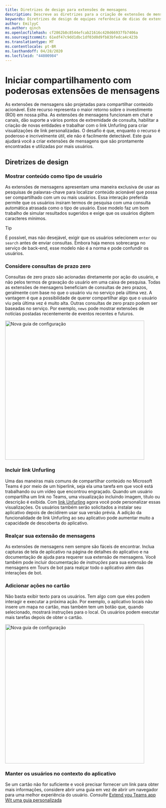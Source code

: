 ```yaml
---
title: Diretrizes de design para extensões de mensagens
description: Descreve as diretrizes para a criação de extensões de mensagens
keywords: Diretrizes de design de equipes referência de dicas de extensões de mensagens recomendadas
author: EmilyyC
ms.author: qinch
ms.openlocfilehash: cf2862b8c8544efcab21616c420d66937fb7406a
ms.sourcegitcommit: 61edf47c9dd1dbc1df03d0d9fb83bfedca4c423b
ms.translationtype: MT
ms.contentlocale: pt-BR
ms.lasthandoff: 04/28/2020
ms.locfileid: "44800984"
---
```

# <a name="start-sharing-with-powerful-messaging-extensions"></a>Iniciar compartilhamento com poderosas extensões de mensagens

As extensões de mensagens são projetadas para compartilhar conteúdo acionável. Este recurso representa o maior retorno sobre o investimento (ROI) em nossa pilha. As extensões de mensagens funcionam em chat e canais, dão suporte a vários pontos de extremidade de consulta, habilitar a criação de novas entidades e trabalhar com o link Unfurling para criar visualizações de link personalizadas. O desafio é que, enquanto o recurso é poderoso e incrivelmente útil, ele não é facilmente detectável. Este guia ajudará você a criar extensões de mensagens que são prontamente encontradas e utilizadas por mais usuários.

## <a name="design-guidelines"></a>Diretrizes de design

### <a name="show-content-as-a-user-type"></a>Mostrar conteúdo como tipo de usuário

As extensões de mensagens apresentam uma maneira exclusiva de usar as pesquisas de palavras-chave para localizar conteúdo acionável que possa ser compartilhado com um ou mais usuários. Essa interação preferida permite que os usuários insiram termos de pesquisa com uma consulta automática atrasada como o tipo de usuário. Esse modelo faz um bom trabalho de simular resultados sugeridos e exige que os usuários digitem caracteres mínimos.

> [!TIP]
>É possível, mas não desejável, exigir que os usuários selecionem `enter` ou `search` antes de enviar consultas. Embora haja menos sobrecarga no serviço de back-end, esse modelo não é a norma e pode confundir os usuários.

### <a name="consider-zero-term-queries"></a>Considere consultas de prazo zero

Consultas de zero prazo são acionadas diretamente por ação do usuário, e não pelos termos de gravação do usuário em uma caixa de pesquisa. Todas as extensões de mensagens beneficiam de consultas de zero prazos, geralmente com base no que o usuário viu no serviço pela última vez. A vantagem é que a possibilidade de querer compartilhar algo que o usuário viu pela última vez é muito alta. Outras consultas de zero prazo podem ser baseadas no serviço. Por exemplo, `news` pode mostrar extensões de notícias postadas recentemente de eventos recentes e futuros.

<img width="450px" title="Nova guia de configuração" src="../../assets/images/messaging-extension/zero-term-query.png" />

### <a name="include-link-unfurling"></a>Incluir link Unfurling

Uma das maneiras mais comuns de compartilhar conteúdo no Microsoft Teams é por meio de um hiperlink, seja ela uma tarefa em que você está trabalhando ou um vídeo que encontrou engraçado. Quando um usuário compartilha um link no Teams, uma visualização incluindo imagem, título ou descrição é exibida. Com [link Unfurling](../how-to/link-unfurling.md) agora você pode personalizar essas visualizações. Os usuários também serão solicitados a instalar seu aplicativo depois de decidirem usar sua versão prévia. A adição da funcionalidade de link Unfurling ao seu aplicativo pode aumentar muito a capacidade de descoberta do aplicativo.

### <a name="highlight-your-messaging-extension"></a>Realçar sua extensão de mensagens

As extensões de mensagens nem sempre são fáceis de encontrar. Inclua capturas de tela de aplicativo na página de detalhes do aplicativo e na documentação de ajuda para requerer sua extensão de mensagens. Você também pode incluir documentação de *instruções* para sua extensão de mensagens em Tours de bot para realçar todo o aplicativo além das interações de bot.

### <a name="add-actions-on-card"></a>Adicionar ações no cartão

Não basta exibir texto para os usuários. Tem algo com que eles podem interagir e executar a próxima ação. Por exemplo, o aplicativo locais não insere um mapa no cartão, mas também tem um botão que, quando selecionado, mostrará instruções para o local. Os usuários podem executar mais tarefas depois de obter o cartão.

<img width="450px" title="Nova guia de configuração" src="../../assets/images/messaging-extension/action-on-card.png" />

### <a name="keep-users-in-the-app-context"></a>Manter os usuários no contexto do aplicativo

Se um cartão não for suficiente e você precisar fornecer um link para obter mais informações, considere abrir uma guia em vez de abrir um navegador para uma melhor experiência do usuário. *Consulte* [Extend you Teams app Wit uma guia personalizada](../../tabs/how-to/add-tab.md)
